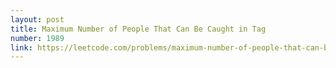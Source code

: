 ```yaml
---
layout: post
title: Maximum Number of People That Can Be Caught in Tag
number: 1989
link: https://leetcode.com/problems/maximum-number-of-people-that-can-be-caught-in-tag
---
```

